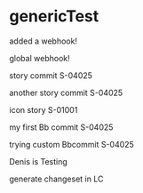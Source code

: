 # genericTest

added a webhook!

global webhook!

story commit S-04025

another story commit S-04025

icon story S-01001

my first Bb commit S-04025

trying custom Bbcommit S-04025

Denis is Testing

generate changeset in LC
